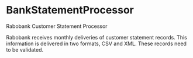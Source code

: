 # BankStatementProcessor
Rabobank Customer Statement Processor

Rabobank receives monthly deliveries of customer statement records. This information is delivered in two formats, CSV and XML. 
These records need to be validated.
